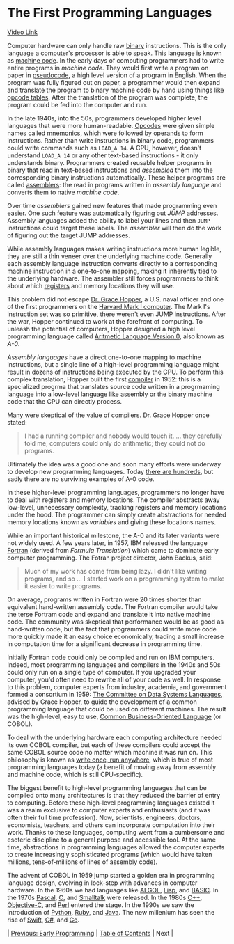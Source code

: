 # The First Programming Languages
[Video Link](https://youtu.be/RU1u-js7db8)

Computer hardware can only handle raw [binary](../glossary/README.md#binary) instructions. This is the only language a computer's processor is able to speak. This language is known as [machine code](../glossary/README.md#machine-code). In the early days of computing programmers had to write entire programs in _machine code_. They would first write a program on paper in [pseudocode](../glossary/README.md#pseudocode), a high level version of a program in English. When the program was fully figured out on paper, a programmer would then expand and translate the program to binary machine code by hand using things like [opcode tables](https://en.wikipedia.org/wiki/Opcode_table). After the translation of the program was complete, the program could be fed into the computer and run.

In the late 1940s, into the 50s, programmers developed higher level languages that were more human-readable. [Opcodes](../glossary/README.md#operation-code) were given simple names called [mnemonics](https://en.wikipedia.org/wiki/Assembly_language#Opcode_mnemonics_and_extended_mnemonics), which were followed by [operands](../glossary/README.md#operand) to form instructions. Rather than write instructions in binary code, programmers could write commands such as `LOAD_A 14`. A CPU, however, doesn't understand `LOAD_A 14` or any other text-based instructions - it only understands binary. Programmers created reusable helper programs in binary that read in text-based instructions and _assembled_ them into the corresponding binary instructions automatically. These helper programs are called [assemblers](../glossary/README.md#assembler): the read in programs written in _assembly language_ and converts them to native _machine code_.

Over time _assemblers_ gained new features that made programming even easier. One such feature was automatically figuring out _JUMP_ addresses. Assembly languages added the ability to label your lines and then `JUMP` instructions could target these labels. The _assembler_ will then do the work of figuring out the target JUMP addresses.

While assembly languages makes writing instructions more human legible, they are still a thin veneer over the underlying machine code. Generally each assembly language instruction converts directly to a corresponding machine instruction in a one-to-one mapping, making it inherently tied to the underlying hardware. The assembler still forces programmers to think about which [registers](../glossary/README.md#register) and memory locations they will use.

This problem did not escape [Dr. Grace Hopper](https://en.wikipedia.org/wiki/Grace_Hopper), a U.S. naval officer and one of the first programmers on the [Harvard Mark I computer](https://en.wikipedia.org/wiki/Harvard_Mark_I). The Mark I's instruction set was so primitive, there weren't even JUMP instructions. After the war, Hopper continued to work at the forefront of computing. To unleash the potential of computers, Hopper designed a high level programming language called [Aritmetic Language Version 0](https://en.wikipedia.org/wiki/A-0_System), also known as _A-0_.

_Assembly languages_ have a direct one-to-one mapping to machine instructions, but a single line of a high-level programming language might result in dozens of instructions being executed by the CPU. To perform this complex translation, Hopper built the first [compiler](../glossary/README.md#compiler) in 1952: this is a specialized progrma that translates source code written in a progrmaming language into a low-level language like assembly or the binary machine code that the CPU can directly process.

Many were skeptical of the value of compilers. Dr. Grace Hopper once stated:
> I had a running compiler and nobody would touch it. ... they carefully told me, computers could only do arithmetic; they could not do programs.

Ultimately the idea was a good one and soon many efforts were underway to develop new programming languages. Today [there are hundreds](https://en.wikipedia.org/wiki/List_of_programming_languages), but sadly there are no surviving examples of A-0 code.

In these higher-level programming languages, programmers no longer have to deal with registers and memory locations. The compiler abstracts away low-level, unnecessary complexity, tracking registers and memory locations under the hood. The programmer can simply create abstractions for needed memory locations known as _variables_ and giving these locations names.

While an important historical milestone, the A-0 and its later variants were not widely used. A few years later, in 1957, IBM released the language [Fortran](https://en.wikipedia.org/wiki/Fortran) (derived from _Formula Translation_) which came to dominate early computer programming. The Fotran project director, John Backus, said:
> Much of my work has come from being lazy. I didn't like writing programs, and so ... I started work on a programming system to make it easier to write programs.

On average, programs written in Fortran were 20 times shorter than equivalent hand-written assembly code. The Fortran compiler would take the terse Fortram code and expand and translate it into native machine code. The community was skeptical that performance would be as good as hand-written code, but the fact that programmers could write more code more quickly made it an easy choice economically, trading a small increase in computation time for a significant decrease in programming time.

Initially Fortran code could only be compiled and run on IBM computers. Indeed, most programming languages and compilers in the 1940s and 50s could only run on a single type of computer. If you upgraded your computer, you'd often need to rewrite all of your code as well. In response to this problem, computer experts from industry, academia, and government formed a consortium in 1959: [The Committee on Data Systems Languages](https://en.wikipedia.org/wiki/CODASYL), advised by Grace Hopper, to guide the development of a common programming language that could be used on different machines. The result was the high-level, easy to use, [Common Business-Oriented Language](https://en.wikipedia.org/wiki/COBOL) (or COBOL).

To deal with the underlying hardware each computing architecture needed its own COBOL compiler, but each of these compilers could accept the same COBOL source code no matter which machine it was run on. This philosophy is known as [write once, run anywhere](https://en.wikipedia.org/wiki/Write_once,_run_anywhere), which is true of most programming languages today (a benefit of moving away from assembly and machine code, which is still CPU-specific).

The biggest benefit to high-level programming languages that can be compiled onto many architectures is that they reduced the barrier of entry to computing. Before these high-level programming languages existed it was a realm exclusive to computer experts and enthusiasts (and it was often their full time profession). Now, scientists, engineers, doctors, economists, teachers, and others can incorporate computation into their work. Thanks to these languages, computing went from a cumbersome and esoteric discipline to a general purpose and accessible tool. At the same time, abstractions in programming languages allowed the computer experts to create increasingly sophisticated programs (which would have taken millions, tens-of-millions of lines of assembly code).

The advent of COBOL in 1959 jump started a golden era in programming language design, evolving in lock-step with advances in computer hardware. In the 1960s we had languages like [ALGOL](https://en.wikipedia.org/wiki/ALGOL), [Lisp](https://en.wikipedia.org/wiki/Lisp_(programming_language)), and [BASIC](https://en.wikipedia.org/wiki/BASIC). In the 1970s [Pascal](https://en.wikipedia.org/wiki/Pascal_(programming_language)), [C](https://en.wikipedia.org/wiki/C_(programming_language)), and [Smalltalk](https://en.wikipedia.org/wiki/Smalltalk) were released. In the 1980s [C++](https://en.wikipedia.org/wiki/C%2B%2B), [Objective-C](https://en.wikipedia.org/wiki/Objective-C), and [Perl](https://en.wikipedia.org/wiki/Perl) entered the stage. In the 1990s we saw the introduction of [Python](https://en.wikipedia.org/wiki/Python_(programming_language)), [Ruby](https://en.wikipedia.org/wiki/Ruby_(programming_language)), and [Java](https://en.wikipedia.org/wiki/Java_(software_platform)). The new millenium has seen the rise of [Swift](https://en.wikipedia.org/wiki/Swift_(programming_language)), [C#](https://en.wikipedia.org/wiki/C_Sharp_(programming_language)), and [Go](https://en.wikipedia.org/wiki/Go_(programming_language)).

| [Previous: Early Programming](../10/README.md) | [Table of Contents](../README.md#table-of-contents) | Next |
